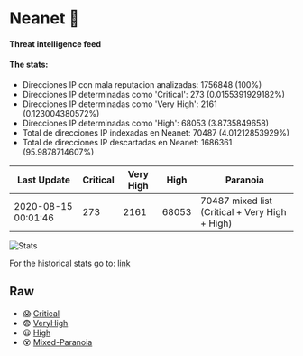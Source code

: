 # Neanet :hocho:
#### Threat intelligence feed
#### The stats:

- Direcciones IP con mala reputacion analizadas: 1756848 (100%)
- Direcciones IP determinadas como 'Critical':  273 (0.0155391929182%)
- Direcciones IP determinadas como 'Very High':  2161 (0.123004380572%)
- Direcciones IP determinadas como 'High':  68053 (3.8735849658)
- Total de direcciones IP indexadas en Neanet:  70487 (4.01212853929%)
- Total de direcciones IP descartadas en Neanet:  1686361 (95.9878714607%)

| Last Update | Critical | Very High | High | Paranoia |
| --- | --- | --- | --- | --- |
| 2020-08-15 00:01:46 | 273 | 2161 | 68053 | 70487 mixed list (Critical + Very High + High)|

![Stats](https://docs.google.com/spreadsheets/d/e/2PACX-1vSnaNMIXVabIpDJjufMlzH7poXnshF3mgd8Is1g9ytUEzVsP5my4Trn8f-xkoLLQ38xpL3HtmUexLo6/pubchart?oid=501124687&format=image)

For the historical stats go to: [link](/stats.csv)
## Raw
- :scream: [Critical](https://raw.githubusercontent.com/JavaGarcia/Neanet/master/blacklists/neanet_critical.txt)
- :fearful: [VeryHigh](https://raw.githubusercontent.com/JavaGarcia/Neanet/master/blacklists/neanet_veryHigh.txtt)
- :frowning: [High](https://raw.githubusercontent.com/JavaGarcia/Neanet/master/blacklists/neanet_high.txt)
- :dizzy_face: [Mixed-Paranoia](https://raw.githubusercontent.com/JavaGarcia/Neanet/master/blacklists/neanet_all.txt)


























































































































































































